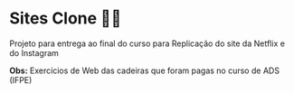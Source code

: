 # Sites Clone :man_technologist:

Projeto para entrega ao final do curso para Replicação do site da Netflix e do Instagram

**Obs:** Exercícios de Web das cadeiras que foram pagas no curso de ADS (IFPE)